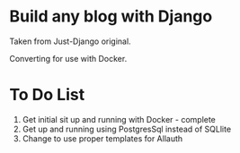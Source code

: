 # Build any blog with Django

Taken from Just-Django original.

Converting for use with Docker.

# To Do List

1.  Get initial sit up and running with Docker - complete
2.  Get up and running using PostgresSql instead of SQLlite
3.  Change to use proper templates for Allauth

